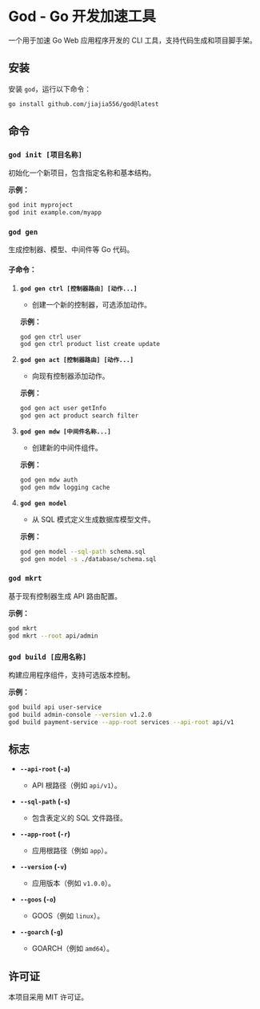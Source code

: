 # God - Go 开发加速工具

一个用于加速 Go Web 应用程序开发的 CLI 工具，支持代码生成和项目脚手架。

## 安装

安装 `god`，运行以下命令：

```bash
go install github.com/jiajia556/god@latest
```

## 命令

### `god init [项目名称]`

初始化一个新项目，包含指定名称和基本结构。

**示例：**
```bash
god init myproject
god init example.com/myapp
```

### `god gen`

生成控制器、模型、中间件等 Go 代码。

#### 子命令：

1. **`god gen ctrl [控制器路由] [动作...]`**
   - 创建一个新的控制器，可选添加动作。
   
   **示例：**
   ```bash
   god gen ctrl user
   god gen ctrl product list create update
   ```

2. **`god gen act [控制器路由] [动作...]`**
   - 向现有控制器添加动作。
   
   **示例：**
   ```bash
   god gen act user getInfo
   god gen act product search filter
   ```

3. **`god gen mdw [中间件名称...]`**
   - 创建新的中间件组件。
   
   **示例：**
   ```bash
   god gen mdw auth
   god gen mdw logging cache
   ```

4. **`god gen model`**
   - 从 SQL 模式定义生成数据库模型文件。
   
   **示例：**
   ```bash
   god gen model --sql-path schema.sql
   god gen model -s ./database/schema.sql
   ```

### `god mkrt`

基于现有控制器生成 API 路由配置。

**示例：**
```bash
god mkrt
god mkrt --root api/admin
```

### `god build [应用名称]`

构建应用程序组件，支持可选版本控制。

**示例：**
```bash
god build api user-service
god build admin-console --version v1.2.0
god build payment-service --app-root services --api-root api/v1
```

## 标志

- **`--api-root` (`-a`)**
  - API 根路径（例如 `api/v1`）。

- **`--sql-path` (`-s`)**
  - 包含表定义的 SQL 文件路径。

- **`--app-root` (`-r`)**
  - 应用根路径（例如 `app`）。

- **`--version` (`-v`)**
  - 应用版本（例如 `v1.0.0`）。

- **`--goos` (`-o`)**
  - GOOS（例如 `linux`）。

- **`--goarch` (`-g`)**
  - GOARCH（例如 `amd64`）。

## 许可证

本项目采用 MIT 许可证。
